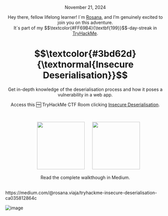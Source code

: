 
<p align="center">November 21, 2024</p>
<p align="center">Hey there, fellow lifelong learner! I´m <a href="https://www.linkedin.com/in/rosanafssantos/">Rosana</a>, and I’m genuinely excited to join you on this adventure.<br>
It´s part of my $$\textcolor{#FF69B4}{\textbf{199}}$$-day-streak in  <a href="https://tryhackme.com/r/hacktivities">TryHackMe</a>.</p>

<h1 align="center">
  $$\textcolor{#3bd62d}{\textnormal{Insecure Deserialisation}}$$
</h1>
<p align="center">Get in-depth knowledge of the deserialisation process and how it poses a vulnerability in a web app.</p>
<p align="center">Access this 🆓 TryHackMe CTF Room clicking <a href="https://tryhackme.com/r/room/insecuredeserialisation">Insecure Deserialisation</a>.</p><br>
<p align="center">
  <img height="150px" hspace="20" src="https://github.com/user-attachments/assets/fc2c0428-6720-4437-8a20-75342f286ad4">
  <img height="150px" src="https://github.com/user-attachments/assets/bfdb587b-6372-45d3-8067-b3265b02e4d7">
</p>

<p align="center">Read the complete walkthough in Medium.</p>
<br>
https://medium.com/@rosana.viaja/tryhackme-insecure-deserialisation-ca035812864c

<br>




![image](https://github.com/user-attachments/assets/c7b89995-7771-44a6-afe4-025e57ec7c1f)
